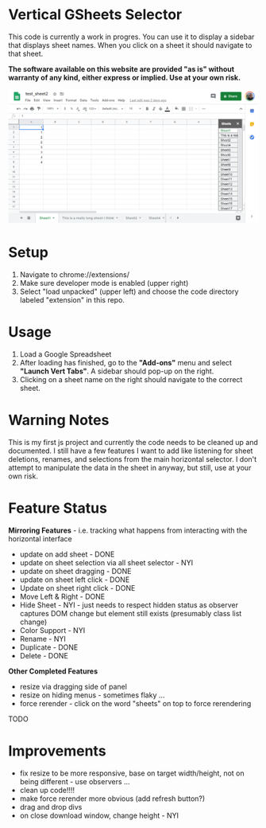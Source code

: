 # Vertical GSheets Selector #

This code is currently a work in progres. You can use it to display a sidebar that displays sheet names. When you click on a sheet it should navigate to that sheet.

**The software available on this website are provided "as is" without warranty of any kind, either express or implied. Use at your own risk.**


![Example screenshot](example01.png)

# Setup #

1. Navigate to chrome://extensions/
2. Make sure developer mode is enabled (upper right)
3. Select "load unpacked" (upper left) and choose the code directory labeled "extension" in this repo.

# Usage #

1. Load a Google Spreadsheet
2. After loading has finished, go to the **"Add-ons"** menu and select **"Launch Vert Tabs"**. A sidebar should pop-up on the right.
3. Clicking on a sheet name on the right should navigate to the correct sheet.

# Warning Notes #

This is my first js project and currently the code needs to be cleaned up and documented. I still have a few features I want to add like listening for sheet deletions, renames, and selections from the main horizontal selector. I don't attempt to manipulate the data in the sheet in anyway, but still, use at your own risk.

# Feature Status #

**Mirroring Features** - i.e. tracking what happens from interacting with the horizontal interface

- update on add sheet - DONE
- update on sheet selection via all sheet selector - NYI
- update on sheet dragging - DONE
- update on sheet left click - DONE
- Update on sheet right click - DONE
- Move Left & Right - DONE
- Hide Sheet - NYI - just needs to respect hidden status as observer captures DOM change but element still exists (presumably class list change)
- Color Support - NYI
- Rename - NYI
- Duplicate - DONE
- Delete - DONE

**Other Completed Features**

- resize via dragging side of panel
- resize on hiding menus - sometimes flaky ...
- force rerender - click on the word "sheets" on top to force rerendering

TODO

# Improvements #

- fix resize to be more responsive, base on target width/height, not on being different - use observers ...
- clean up code!!!!
- make force rerender more obvious (add refresh button?)
- drag and drop divs
- on close download window, change height - NYI